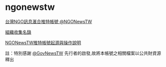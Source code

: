 # ngonewstw

[台灣NGO訊息滙合推特帳號 @NGONewsTW](https://twitter.com/ngonewstw)

[組織收集名錄](https://docs.google.com/spreadsheets/d/1BIPwaKGYTH_lwXFSKJi8P61Yaz1dKn9iO_UG5IWdu6M/edit?usp=sharing)

[NGONewsTW推特帳號起源與操作說明](http://self.jxtsai.info/2016/08/ngonewstw.html)

註：特別感謝 [@GovNewsTW](https://twitter.com/govnewstw) 先行者的啟發,故將本帳號之相關檔案以公共財資源釋出
